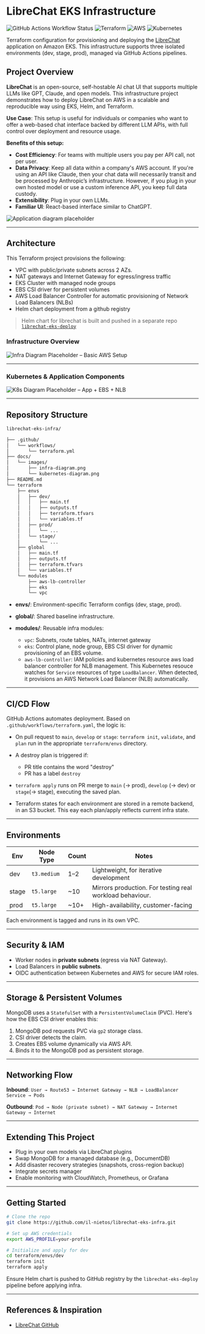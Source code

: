 # LibreChat EKS Infrastructure

![GitHub Actions Workflow Status](https://img.shields.io/github/actions/workflow/status/il-nietos/librechat-eks-infra/terraform.yml?branch=main)
![Terraform](https://img.shields.io/badge/terraform-%235835CC.svg?style=flat&logo=terraform&logoColor=white)
![AWS](https://img.shields.io/badge/AWS-%23FF9900.svg?style=flat&logo=amazon-aws&logoColor=white)
![Kubernetes](https://img.shields.io/badge/kubernetes-%23326ce5.svg?style=flat&logo=kubernetes&logoColor=white)

Terraform configuration for provisioning and deploying the [LibreChat](https://github.com/danny-avila/LibreChat) application on Amazon EKS. This infrastructure supports three isolated environments (dev, stage, prod), managed via GitHub Actions pipelines.

##  Project Overview


**LibreChat** is an open-source, self-hostable AI chat UI that supports multiple LLMs like GPT, Claude, and open models. This infrastructure project demonstrates how to deploy LibreChat on AWS in a scalable and reproducible way using EKS, Helm, and Terraform.

**Use Case**: This setup is useful for individuals or companies who want to offer a web-based chat interface backed by different LLM APIs, with full control over deployment and resource usage.

**Benefits of this setup:**
-  **Cost Efficiency**: For teams with multiple users you pay per API call, not per user.
-  **Data Privacy**: Keep all data within a company's AWS account. If you're using an API like Claude, then your chat data will necessarily transit and be processed by Anthropic’s infrastructure. However, if you plug in your own hosted model or use a custom inference API, you keep full data custody.
-  **Extensibility**: Plug in your own LLMs.
-  **Familiar UI**:  React-based interface similar to ChatGPT.

![Application diagram placeholder](/docs/images/application-diagram.png)

---

##  Architecture

This Terraform project provisions the following:

- VPC with public/private subnets across 2 AZs.
- NAT gateways and Internet Gateway for egress/ingress traffic
- EKS Cluster with managed node groups
- EBS CSI driver for persistent volumes
- AWS Load Balancer Controller for automatic provisioning of Network Load Balancers (NLBs)
- Helm chart deployment from a github registry

> Helm chart for librechat is built and pushed in a separate repo [`librechat-eks-deploy`](https://github.com/il-nietos/librechat-eks-deploy)

### Infrastructure Overview

![Infra Diagram Placeholder – Basic AWS Setup](/docs/images/infra-diagram.png)

---

### Kubernetes & Application Components

![K8s Diagram Placeholder – App + EBS + NLB](/docs/images/kubernetes-diagram.png)

---

##  Repository Structure

```bash
librechat-eks-infra/

├── .github/
│   └── workflows/
│       └── terraform.yml
├── docs/
│   └── images/
│       ├── infra-diagram.png
│       └── kubernetes-diagram.png
├── README.md
└── terraform
    ├── envs
    │   ├── dev/
    │   │   ├── main.tf
    │   │   ├── outputs.tf
    │   │   ├── terraform.tfvars
    │   │   └── variables.tf
    │   ├── prod/
    │   │   └── ...
    │   └── stage/
    │       └── ...
    ├── global
    │   ├── main.tf
    │   ├── outputs.tf
    │   ├── terraform.tfvars
    │   └── variables.tf
    └── modules
        ├── aws-lb-controller
        ├── eks
        └── vpc

```
* **envs/**: Environment-specific Terraform configs (dev, stage, prod).
* **global/**: Shared baseline infrastructure.
* **modules/**: Reusable infra modules:

  * `vpc`: Subnets, route tables, NATs, internet gateway
  * `eks`: Control plane, node group, EBS CSI driver for dynamic provisioning of an EBS volume.
  * `aws-lb-controller`: IAM policies and kubernetes resource aws load balancer controller for NLB management. This Kubernetes resouce watches for `Service` resources of type `LoadBalancer`. When detected, it provisions an AWS Network Load Balancer (NLB) automatically.


---

##  CI/CD Flow

GitHub Actions automates deployment. Based on `.github/workflows/terraform.yaml`, the logic is:

* On pull request to `main`, `develop` or `stage`: `terraform init`, `validate`, and `plan` run in the appropriate `terraform/envs` directory.
* A destroy plan is triggered if:

  * PR title contains the word "destroy"
  * PR has a label `destroy`

* `terraform apply` runs on PR merge to `main` (→ prod), `develop` (→ dev) or `stage`(→ stage), executing the saved plan.
* Terraform states for each environment are stored in a remote backend, in an S3 bucket. This eay each plan/apply reflects current infra state.

---

##  Environments

| Env   | Node Type   | Count | Notes                                                   |
| ----- | ----------- | ----- | ------------------------------------------------------- |
| dev   | `t3.medium` | 1–2   | Lightweight, for iterative development                  |
| stage | `t5.large`  | \~10  | Mirrors production. For testing real workload behaviour.|
| prod  | `t5.large`  | \~10+ | High-availability, customer-facing                      |

Each environment is tagged and runs in its own VPC.

---

##  Security & IAM

* Worker nodes in **private subnets** (egress via NAT Gateway).
* Load Balancers in **public subnets**.
* OIDC authentication between Kubernetes and AWS for secure IAM roles.

---

##  Storage & Persistent Volumes

MongoDB uses a `StatefulSet` with a `PersistentVolumeClaim` (PVC). Here's how the EBS CSI driver enables this:

1. MongoDB pod requests PVC via `gp2` storage class.
2. CSI driver detects the claim.
3. Creates EBS volume dynamically via AWS API.
4. Binds it to the MongoDB pod as persistent storage.


---

##  Networking Flow

**Inbound**:
`User → Route53 → Internet Gateway → NLB → LoadBalancer Service → Pods`

**Outbound**:
`Pod → Node (private subnet) → NAT Gateway → Internet Gateway → Internet`

---

##  Extending This Project

* Plug in your own models via LibreChat plugins
* Swap MongoDB for a managed database (e.g., DocumentDB)
* Add disaster recovery strategies (snapshots, cross-region backup)
* Integrate secrets manager
* Enable monitoring with CloudWatch, Prometheus, or Grafana

---

##  Getting Started

```bash
# Clone the repo
git clone https://github.com/il-nietos/librechat-eks-infra.git

# Set up AWS credentials
export AWS_PROFILE=your-profile

# Initialize and apply for dev
cd terraform/envs/dev
terraform init
terraform apply
```

Ensure Helm chart is pushed to GitHub registry by the `librechat-eks-deploy` pipeline before applying infra.

---

##  References & Inspiration

* [LibreChat GitHub](https://github.com/danny-avila/LibreChat)

